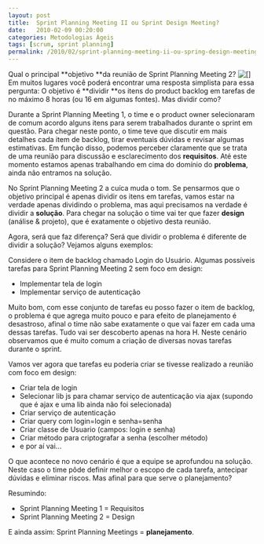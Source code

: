 ```yaml
---
layout: post
title:  Sprint Planning Meeting II ou Sprint Design Meeting?
date:   2010-02-09 00:20:00
categories: Metodologias Ágeis
tags: [scrum, sprint planning]
permalink: /2010/02/sprint-planning-meeting-ii-ou-spring-design-meeting
---
```


Qual o principal **objetivo **da reunião de Sprint Planning Meeting 2? [![[]](http://borba.blog.br/wordpress/wp-content/uploads/2010/02/BS01007_.gif "Notepad")](http://borba.blog.br/wordpress/wp-content/uploads/2010/02/BS01007_.gif "")Em muitos lugares você poderá encontrar uma resposta simplista para essa pergunta: O objetivo é **dividir **os itens do product backlog em tarefas de no máximo 8 horas (ou 16 em algumas fontes). Mas dividir como?

Durante a Sprint Planning Meeting 1, o time e o product owner selecionaram de comum acordo alguns itens para serem trabalhados durante o sprint em questão. Para chegar neste ponto, o time teve que discutir em mais detalhes cada item de backlog, tirar eventuais dúvidas e revisar algumas estimativas. Em função disso, podemos perceber claramente que se trata de uma reunião para discussão e esclarecimento dos **requisitos**. Até este momento estamos apenas trabalhando em cima do domínio do **problema**, ainda não entramos na solução.

No Sprint Planning Meeting 2 a cuíca muda o tom. Se pensarmos que o objetivo principal é apenas dividir os itens em tarefas, vamos estar na verdade apenas dividindo o problema, mas aqui precisamos na verdade é dividir a **solução**. Para chegar na solução o time vai ter que fazer **design** (análise &amp;  projeto), que é exatamente o objetivo desta reunião.

Agora, será que faz diferença? Será que dividir o problema é diferente de dividir a solução? Vejamos alguns exemplos:

Considere o item de backlog chamado Login do Usuário. Algumas possíveis tarefas para Sprint Planning Meeting 2 sem foco em design:
* Implementar tela de login
* Implementar serviço de autenticação

Muito bom, com esse conjunto de tarefas eu posso fazer o item de backlog, o problema é que agrega muito pouco e para efeito de planejamento é desastroso, afinal o time não sabe exatamente o que vai fazer em cada uma dessas tarefas. Tudo vai ser descoberto apenas na hora H. Neste cenário observamos que é muito comum a criação de diversas novas tarefas durante o sprint.

Vamos ver agora que tarefas eu poderia criar se tivesse realizado a reunião com foco em design:
* Criar tela de login
* Selecionar lib js para chamar serviço de autenticação via ajax (supondo que é ajax e uma lib ainda não foi selecionada)
* Criar serviço de autenticação
* Criar query com login=login e senha=senha
* Criar classe de Usuario (campos: login e senha)
* Criar método para criptografar a senha (escolher método)
* e por aí vai...

O que acontece no novo cenário é que a equipe se aprofundou na solução. Neste caso o time pôde definir melhor o escopo de cada tarefa, antecipar dúvidas e eliminar riscos. Mas afinal para que serve o planejamento?

Resumindo:
* Sprint Planning Meeting 1 = Requisitos
* Sprint Planning Meeting 2 = Design

E ainda assim: Sprint Planning Meetings = **planejamento**.